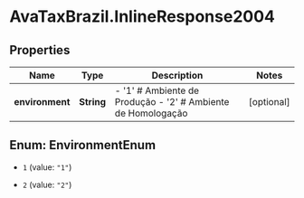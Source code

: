 # AvaTaxBrazil.InlineResponse2004

## Properties
Name | Type | Description | Notes
------------ | ------------- | ------------- | -------------
**environment** | **String** | - &#39;1&#39; # Ambiente de Produção - &#39;2&#39; # Ambiente de Homologação                  | [optional] 


<a name="EnvironmentEnum"></a>
## Enum: EnvironmentEnum


* `1` (value: `"1"`)

* `2` (value: `"2"`)




